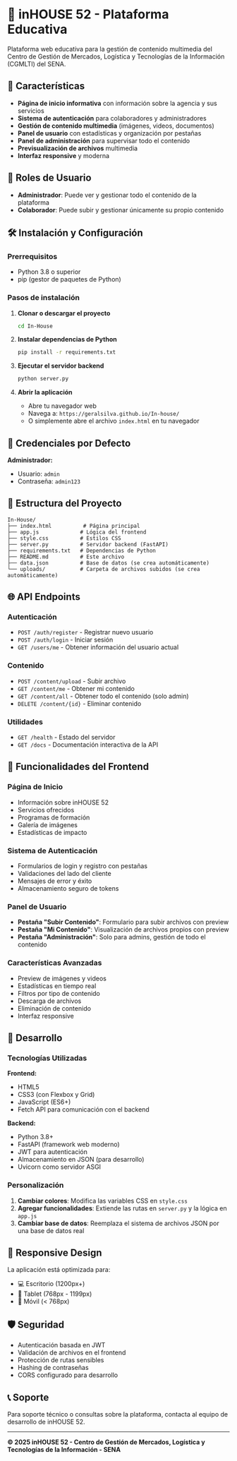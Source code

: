 # 🏢 inHOUSE 52 - Plataforma Educativa

Plataforma web educativa para la gestión de contenido multimedia del Centro de Gestión de Mercados, Logística y Tecnologías de la Información (CGMLTI) del SENA.

## 🚀 Características

- **Página de inicio informativa** con información sobre la agencia y sus servicios
- **Sistema de autenticación** para colaboradores y administradores
- **Gestión de contenido multimedia** (imágenes, videos, documentos)
- **Panel de usuario** con estadísticas y organización por pestañas
- **Panel de administración** para supervisar todo el contenido
- **Previsualización de archivos** multimedia
- **Interfaz responsive** y moderna

## 👥 Roles de Usuario

- **Administrador**: Puede ver y gestionar todo el contenido de la plataforma
- **Colaborador**: Puede subir y gestionar únicamente su propio contenido

## 🛠️ Instalación y Configuración

### Prerrequisitos

- Python 3.8 o superior
- pip (gestor de paquetes de Python)

### Pasos de instalación

1. **Clonar o descargar el proyecto**
   ```bash
   cd In-House
   ```

2. **Instalar dependencias de Python**
   ```bash
   pip install -r requirements.txt
   ```

3. **Ejecutar el servidor backend**
   ```bash
   python server.py
   ```

4. **Abrir la aplicación**
   - Abre tu navegador web
   - Navega a: `https://geralsilva.github.io/In-house/`
   - O simplemente abre el archivo `index.html` en tu navegador

## 🔐 Credenciales por Defecto

**Administrador:**
- Usuario: `admin`
- Contraseña: `admin123`

## 📁 Estructura del Proyecto

```
In-House/
├── index.html          # Página principal
├── app.js             # Lógica del frontend
├── style.css          # Estilos CSS
├── server.py          # Servidor backend (FastAPI)
├── requirements.txt   # Dependencias de Python
├── README.md          # Este archivo
├── data.json          # Base de datos (se crea automáticamente)
└── uploads/           # Carpeta de archivos subidos (se crea automáticamente)
```

## 🌐 API Endpoints

### Autenticación
- `POST /auth/register` - Registrar nuevo usuario
- `POST /auth/login` - Iniciar sesión
- `GET /users/me` - Obtener información del usuario actual

### Contenido
- `POST /content/upload` - Subir archivo
- `GET /content/me` - Obtener mi contenido
- `GET /content/all` - Obtener todo el contenido (solo admin)
- `DELETE /content/{id}` - Eliminar contenido

### Utilidades
- `GET /health` - Estado del servidor
- `GET /docs` - Documentación interactiva de la API

## 🎨 Funcionalidades del Frontend

### Página de Inicio
- Información sobre inHOUSE 52
- Servicios ofrecidos
- Programas de formación
- Galería de imágenes
- Estadísticas de impacto

### Sistema de Autenticación
- Formularios de login y registro con pestañas
- Validaciones del lado del cliente
- Mensajes de error y éxito
- Almacenamiento seguro de tokens

### Panel de Usuario
- **Pestaña "Subir Contenido"**: Formulario para subir archivos con preview
- **Pestaña "Mi Contenido"**: Visualización de archivos propios con preview
- **Pestaña "Administración"**: Solo para admins, gestión de todo el contenido

### Características Avanzadas
- Preview de imágenes y videos
- Estadísticas en tiempo real
- Filtros por tipo de contenido
- Descarga de archivos
- Eliminación de contenido
- Interfaz responsive

## 🔧 Desarrollo

### Tecnologías Utilizadas

**Frontend:**
- HTML5
- CSS3 (con Flexbox y Grid)
- JavaScript (ES6+)
- Fetch API para comunicación con el backend

**Backend:**
- Python 3.8+
- FastAPI (framework web moderno)
- JWT para autenticación
- Almacenamiento en JSON (para desarrollo)
- Uvicorn como servidor ASGI

### Personalización

1. **Cambiar colores**: Modifica las variables CSS en `style.css`
2. **Agregar funcionalidades**: Extiende las rutas en `server.py` y la lógica en `app.js`
3. **Cambiar base de datos**: Reemplaza el sistema de archivos JSON por una base de datos real

## 📱 Responsive Design

La aplicación está optimizada para:
- 💻 Escritorio (1200px+)
- 📱 Tablet (768px - 1199px)
- 📱 Móvil (< 768px)

## 🛡️ Seguridad

- Autenticación basada en JWT
- Validación de archivos en el frontend
- Protección de rutas sensibles
- Hashing de contraseñas
- CORS configurado para desarrollo

## 📞 Soporte

Para soporte técnico o consultas sobre la plataforma, contacta al equipo de desarrollo de inHOUSE 52.

---

**© 2025 inHOUSE 52 - Centro de Gestión de Mercados, Logística y Tecnologías de la Información - SENA**